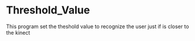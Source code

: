 # Threshold_Value

  This program set the theshold value to recognize the user just if is closer to the kinect
